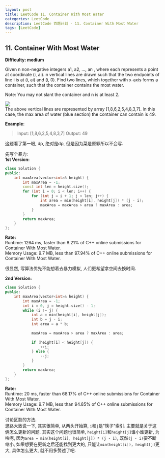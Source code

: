 ```yaml
---
layout: post
title: LeetCode 11. Container With Most Water
categories: LeetCode
description: LeetCode 百题计划 - 11. Container With Most Water
tags: [LeetCode]
---
```

## 11. Container With Most Water
**Difficulty: medium**

Given n non-negative integers a1, a2, ..., an , where each represents a point at coordinate (i, ai). n vertical lines are drawn such that the two endpoints of line i is at (i, ai) and (i, 0). Find two lines, which together with x-axis forms a container, such that the container contains the most water.

Note: You may not slant the container and n is at least 2.

![](https://s3-lc-upload.s3.amazonaws.com/uploads/2018/07/17/question_11.jpg)  
The above vertical lines are represented by array [1,8,6,2,5,4,8,3,7]. In this case, the max area of water (blue section) the container can contain is 49.

**Example:**  
> Input: [1,8,6,2,5,4,8,3,7]
> Output: 49

这题看了第一眼, dp, 绝对是dp, 但是因为菜是原罪所以不会写.  

先写个暴力:  
**1st Version:**  
```c++
class Solution {
public:
    int maxArea(vector<int>& height) {
        int maxArea = -1;
        const int len = height.size();
        for (int i = 0; i < len; i++) {
            for (int j = i + 1; j < len; j++) {
                int area = min(height[i], height[j]) * (j - i);
                maxArea = maxArea > area ? maxArea : area;
            }
        }
        return maxArea;
    }
};
```

**Rate:**  
Runtime: 1264 ms, faster than 8.21% of C++ online submissions for Container With Most Water.  
Memory Usage: 9.7 MB, less than 97.94% of C++ online submissions for Container With Most Water.  

很显然, 写算法优先不能想着去暴力模拟, 人们更希望拿空间去换时间.  


**2nd Version:**  
```c++
class Solution {
public:
    int maxArea(vector<int>& height) {
        int maxArea = -1;
        int i = 0, j = height.size() - 1;
        while (i != j) {
            int a = min(height[i], height[j]);
            int b = j - i;
            int area = a * b;
            
            maxArea = maxArea > area ? maxArea : area;
            
            if (height[i] < height[j]) {
                ++i;
            } else {
                --j;
            }
        }
        return maxArea;
    }
};
```

**Rate:**   
Runtime: 20 ms, faster than 68.17% of C++ online submissions for Container With Most Water.  
Memory Usage: 9.7 MB, less than 94.85% of C++ online submissions for Container With Most Water.

讨论区剽的方法.  
思路大致说一下, 其实很简单, 从两头开始算, ```i```和```j```是"筷子"索引. 主要就是关于这俩怎么更新的问题. 其实这个问题也很简单, ```height[i]```和```height[j]```谁小谁更新, 为啥呢, 因为```area = min(height[i], height[j]) * (j - i)```, 既然```(j - i)```要不断缩小, 如果想要在更新之后还能找到更大的, 只能让```min(height[i]), height[j]```更大, 具体怎么更大, 就不用多赘述了吧.  